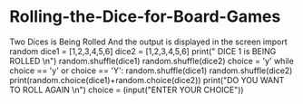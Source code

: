 # Rolling-the-Dice-for-Board-Games
Two Dices is Being Rolled And the output is displayed in the screen 
import random
dice1 = [1,2,3,4,5,6]
dice2 = [1,2,3,4,5,6]
print(" DICE 1 is BEING ROLLED \n")
random.shuffle(dice1)
random.shuffle(dice2)
choice = 'y'
while choice == 'y' or choice == 'Y':
     random.shuffle(dice1)
     random.shuffle(dice2)
     print(random.choice(dice1)+random.choice(dice2))
     print("DO YOU WANT TO ROLL AGAIN \n")
     choice = (input("ENTER YOUR CHOICE"))

